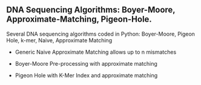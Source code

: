 ##  DNA Sequencing Algorithms: Boyer-Moore, Approximate-Matching, Pigeon-Hole.

Several DNA sequencing algorithms coded in Python: Boyer-Moore, Pigeon Hole, k-mer, Naive, Approximate Matching

* Generic Naive Approximate Matching allows up to n mismatches

* Boyer-Moore Pre-processing with approximate matching

* Pigeon Hole with K-Mer Index and approximate matching

